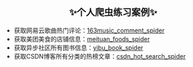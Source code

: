## <center>✨个人爬虫练习案例✨</center>

 - 获取网易云歌曲热门评论：[163music_comment_spider](https://github.com/cjladmin/spider_cases/tree/main/163music_comment_spider)
 - 获取美团美食的店铺信息：[meituan_foods_spider](https://github.com/cjladmin/spider_cases/tree/main/meituan_foods_spider)
 - 获取异步社区所有图书信息：[yibu_book_spider](https://github.com/cjladmin/spider_cases/tree/main/yibu_book_spider)
 - 获取CSDN博客所有分类的热榜文章：[csdn_hot_search_spider](https://github.com/cjladmin/spider_cases/tree/main/csdn_hot_search_spider)
